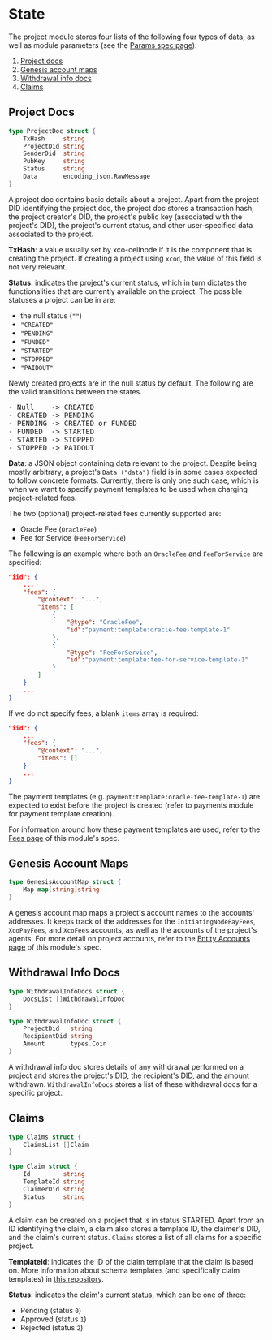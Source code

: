 # State

The project module stores four lists of the following four types of data, as
well as module parameters (see the [Params spec page](06_params.md)):

1. [Project docs](#project-docs)
2. [Genesis account maps](#genesis-account-maps)
3. [Withdrawal info docs](#withdrawal-info-docs)
4. [Claims](#claims)

## Project Docs

```go
type ProjectDoc struct {
    TxHash     string
    ProjectDid string
    SenderDid  string
    PubKey     string
    Status     string
    Data       encoding_json.RawMessage
}
```

A project doc contains basic details about a project. Apart from the project DID
identifying the project doc, the project doc stores a transaction hash, the
project creator's DID, the project's public key (associated with the project's
DID), the project's current status, and other user-specified data associated to
the project.

**TxHash**: a value usually set by xco-cellnode if it is the component that is
creating the project. If creating a project using `xcod`, the value of this
field is not very relevant.

**Status**: indicates the project's current status, which in turn dictates the
functionalities that are currently available on the project. The possible
statuses a project can be in are:

- the null status (`""`)
- `"CREATED"`
- `"PENDING"`
- `"FUNDED"`
- `"STARTED"`
- `"STOPPED"`
- `"PAIDOUT"`

Newly created projects are in the null status by default. The following are the
valid transitions between the states.
<pre>
- Null    -> CREATED
- CREATED -> PENDING
- PENDING -> CREATED or FUNDED
- FUNDED  -> STARTED
- STARTED -> STOPPED
- STOPPED -> PAIDOUT
</pre>

**Data**: a JSON object containing data relevant to the project. Despite being
mostly arbitrary, a project's `Data ("data")` field is in some cases expected to
follow concrete formats. Currently, there is only one such case, which is when
we want to specify payment templates to be used when charging project-related
fees.

The two (optional) project-related fees currently supported are:

- Oracle Fee (`OracleFee`)
- Fee for Service (`FeeForService`)

The following is an example where both an `OracleFee` and `FeeForService` are
specified:

```json
"iid": {
    ...
    "fees": {
        "@context": "...",
        "items": [
            {
                "@type": "OracleFee",
                "id":"payment:template:oracle-fee-template-1"
            },
            {
                "@type": "FeeForService",
                "id":"payment:template:fee-for-service-template-1"
            }
        ]
    }
    ...
}
```

If we do not specify fees, a blank `items` array is required:

```json
"iid": {
    ...
    "fees": {
        "@context": "...",
        "items": []
    }
    ...
}
```

The payment templates (e.g. `payment:template:oracle-fee-template-1`) are
expected to exist before the project is created (refer to payments module for
payment template creation).

For information around how these payment templates are used, refer to
the [Fees page](04_fees.md) of this module's spec.

## Genesis Account Maps

```go
type GenesisAccountMap struct {
    Map map[string]string
}
```

A genesis account map maps a project's account names to the accounts' addresses.
It keeps track of the addresses for the `InitiatingNodePayFees`, `XcoPayFees`,
and `XcoFees` accounts, as well as the accounts of the project's agents. For
more detail on project accounts, refer to the
[Entity Accounts page](05_entity_accounts.md) of this module's spec.

## Withdrawal Info Docs

```go
type WithdrawalInfoDocs struct {
    DocsList []WithdrawalInfoDoc
}
```

```go
type WithdrawalInfoDoc struct {
    ProjectDid   string
    RecipientDid string
    Amount       types.Coin
}
```

A withdrawal info doc stores details of any withdrawal performed on a project
and stores the project's DID, the recipient's DID, and the amount withdrawn.
`WithdrawalInfoDocs` stores a list of these withdrawal docs for a specific
project.

## Claims

```go
type Claims struct {
    ClaimsList []Claim
}
```

```go
type Claim struct {
    Id         string
    TemplateId string
    ClaimerDid string
    Status     string
}
```

A claim can be created on a project that is in status STARTED. Apart from an ID
identifying the claim, a claim also stores a template ID, the claimer's DID, and
the claim's current status. `Claims` stores a list of all claims for a specific
project.

**TemplateId**: indicates the ID of the claim template that the claim is based
on. More information about schema templates (and specifically claim templates)
in [this repository](https://github.com/furylockerroom/schema).

**Status**: indicates the claim's current status, which can be one of three:

- Pending (status `0`)
- Approved (status `1`)
- Rejected (status `2`)
